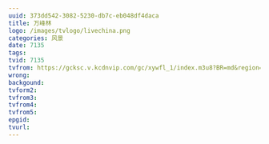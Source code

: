 ```yaml
---
uuid: 373dd542-3082-5230-db7c-eb048df4daca
title: 万峰林
logo: /images/tvlogo/livechina.png
categories: 风景
date: 7135
tags:
tvid: 7135
tvfrom: https://gcksc.v.kcdnvip.com/gc/xywfl_1/index.m3u8?BR=md&region=shanghai
wrong: 
backgound:
tvform2:
tvfrom3:
tvfrom4:
tvfrom5:
epgid:
tvurl:
---
```

